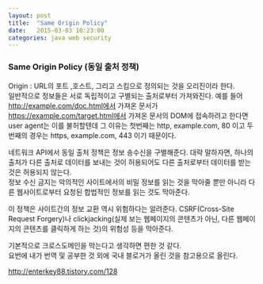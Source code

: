 ```yaml
---
layout: post
title:  "Same Origin Policy"
date:   2015-03-03 10:23:00
categories: java web security
---
```



### Same Origin Policy (동일 출처 정책)
  
  
Origin : URL의 포트 ,호스트, 그리고 스킴으로 정의되는 것을 오리진이라 한다.  
일반적으로 정보들은 서로 독립적이고 구별되는 출처로부터 가져와진다. 
예를 들어 http://example.com/doc.html에서 가져온 문서가 https://example.com/target.html에서 
가져온 문서의 DOM에 접속하려고 한다면 user agent는 이를 불허할텐데 
그 이유는 첫번째는 http, example.com, 80 이고 두번째의 경우는 https, example.com, 443 이기 때문이다.

네트워크 API에서 동일 출처 정책은 정보 송수신을 구별해준다. 
대략 말하자면, 하나의 출처가 다른 출처로 데이터를 보내는 것이 허용되어도 
다른 출처로부터 데이터를 받는 것은 허용되지 않는다.  
정보 수신 금지는 악의적인 사이트에서의 비밀 정보를 읽는 것을 막아줄 뿐만 아니라 
다른 웹사이트로부터 요청된 합법적인 정보를 읽는 것도 막아준다.

이 정책은 사이트간의 정보 교환 역시 위험하다는 알려준다. 
CSRF(Cross-Site Request Forgery)나 
clickjacking(실제 보는 웹페이지의 콘텐츠가 아닌, 다른 웹페이지의 콘텐츠를 클릭하게 하는 것)의 위험성 등을 막아준다. 

기본적으로 크로스도메인을 막는다고 생각하면 편한 것 같다.  
요번에 내가 번역 및 공부한 것 외에 국내 블로거가 올린 것을 참고용으로 올린다.

  
  http://enterkey88.tistory.com/128
  

